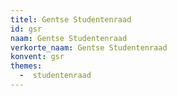 ```yaml
---
titel: Gentse Studentenraad
id: gsr
naam: Gentse Studentenraad
verkorte_naam: Gentse Studentenraad
konvent: gsr
themes:
  -  studentenraad
---
```

